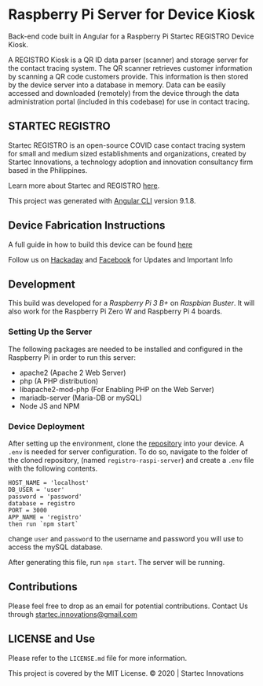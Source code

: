 # Raspberry Pi Server for Device Kiosk


Back-end code built in Angular for a Raspberry Pi Startec REGISTRO Device Kiosk. 

A REGISTRO Kiosk is a QR ID data parser (scanner) and storage server for the contact tracing system. The QR scanner retrieves customer information by scanning a QR code customers provide. This information is then stored by the device server into a database in memory. Data can be easily accessed and downloaded (remotely) from the device through the data administration portal (included in this codebase) for use in contact tracing.

## STARTEC REGISTRO

Startec REGISTRO is an open-source COVID case contact tracing system for small and medium sized establishments and organizations, created by Startec Innovations, a technology adoption and innovation consultancy firm based in the Philippines. 

Learn more about Startec and REGISTRO [here](https://www.facebook.com/startec.ideators).

This project was generated with [Angular CLI](https://github.com/angular/angular-cli) version 9.1.8.

Device Fabrication Instructions
-------
A full guide in how to build this device can be found [here](https://hackaday.io/project/176352/instructions)

Follow us on [Hackaday](https://hackaday.io/StartecInnovations) and [Facebook](https://www.facebook.com/startec.ideators) for Updates and Important Info

Development
-------
This build was developed for a *Raspberry Pi 3 B+* on *Raspbian Buster*. It will also work for the Raspberry Pi Zero W and Raspberry Pi 4 boards.

### Setting Up the Server

The following packages are needed to be installed and configured in the Raspberry Pi in order to run this server:
* apache2 (Apache 2 Web Server)
* php (A PHP distribution)
* libapache2-mod-php (For Enabling PHP on the Web Server)
* mariadb-server (Maria-DB or mySQL)
* Node JS and NPM


### Device Deployment
After setting up the environment, clone the [repository](https://github.com/startec-official/registro-raspi-server) into your device. A `.env` is needed for server configuration.
To do so, navigate to the folder of the cloned repository, (named `registro-raspi-server`) and create a `.env` file with the following contents.
```
HOST_NAME = 'localhost'
DB_USER = 'user'
password = 'password'
database = registro
PORT = 3000
APP_NAME = 'registro' 
then run `npm start`
```
change `user` and `password` to the username and password you will use to access the mySQL database.

After generating this file, run `npm start`. The server will be running.

Contributions
-------
Please feel free to drop as an email for potential contributions.
Contact Us through [startec.innovations@gmail.com](mailto:startec.innovations@gmail.com)

LICENSE and Use
-------
Please refer to the `LICENSE.md` file for more information.

This project is covered by the MIT License.
© 2020 | Startec Innovations
